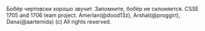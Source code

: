 Бобёр чертовски хорошо звучит. Запомните, бобёр не склоняется. CSSE 1705 and 1706 team project. Amerlan(@dood13z), Arshat(@proggirl), Dana(@aartemida) (c) All rights reserved.
